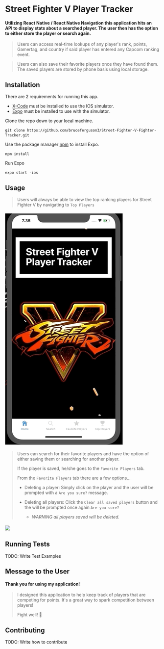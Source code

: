 # Street Fighter V Player Tracker

#### Utilizing React Native / React Native Navigation this application hits an API to display stats about a searched player. The user then has the option to either store the player or search again.

> Users can access real-time lookups of any player's rank, points, Gamertag, and country if said player has entered any Capcom ranking event. 

> Users can also save their favorite players once they have found them. The saved players are stored by phone basis using local storage. 


## Installation
 
 There are 2 requirements for running this app.
   * [X-Code](https://medium.com/@LondonAppBrewery/how-to-download-and-setup-xcode-10-for-ios-development-b63bed1865c) must be installed to use the IOS simulator.
   * [Expo](https://expo.io/learn) must be installed to use with the simulator.
 
 Clone the repo down to your local machine.
 
    git clone https://github.com/bruceferguson3/Street-Fighter-V-Fighter-Tracker.git
    
 Use the package manager [npm](https://www.npmjs.com/get-npm) to install Expo.
    
    npm install
    
 Run Expo
 
    expo start -ios           

## Usage

> Users will always be able to view the top ranking players for Street Fighter V by navigating to `Top Players`

#### ![](assets/readMe/TopPlayers.gif)

> Users can search for their favorite players and have the option of either saving them or searching for another player. 
>
>If the player is saved, he/she goes to the `Favorite Players` tab. 
>
>From the `Favorite Players` tab there are a few options...
> * Deleting a player: Simply click on the player and the user will be prompted with a `Are you sure?` message.
> * Deleting all players: Click the `Clear all saved players` button and the will be prompted once again `Are you sure?` 
>
>   - *WARNING all players saved will be deleted.*

#### ![](assets/readMe/PlayerSearch:PlayerList.gif)


## Running Tests

TODO: Write Test Examples

## Message to the User

#### Thank you for using my application! 

> I designed this application to help keep track of players that are competing for points. It's a great way to spark competition between players!
>
> Fight well! :punch: 

## Contributing

TODO: Write how to contribute 